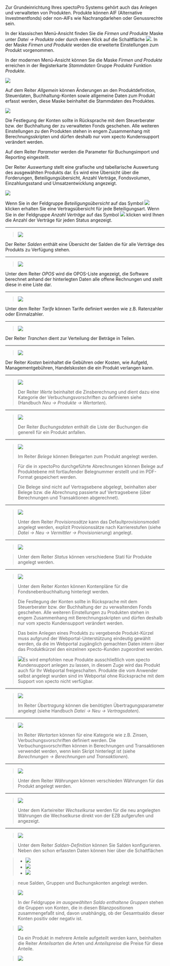 Zur Grundeinrichtung Ihres xpectoPro Systems gehört auch das Anlegen und verwalteten von Produkten. Produkte können  AIF (Alternative Investmentfonds) oder non-AIFs wie Nachrangdarlehen oder Genussrechte sein. 

In der klassischen Menü-Ansicht finden Sie die *Firmen und Produkte* Maske  unter *Datei → Produkte* oder durch einen Klick auf die Schaltfläche ![](http://xpecto.github.io/docs/img/img_1461577656123.png). 
In der Maske *Firmen und Produkte* werden die erweiterte Einstellungen zum Produkt vorgenommen.

In der modernen Menü-Ansicht können Sie die Maske *Firmen und Produkte* erreichen in der Registerkarte *Stammdaten* Gruppe *Produkte* Funktion *Produkte*.

![](http://xpecto.github.io/docs/img/img_1461577830927.png)

Auf dem Reiter *Allgemein* können Änderungen an den Produktdefinition, Steuerdaten, Buchhaltung-Konten sowie allgemeine Daten zum Produkt erfasst werden, diese Maske beinhaltet die Stammdaten des Produktes.

![](http://xpecto.github.io/docs/xpecto/Datei/Produkte/Firmen_und_Produkte.png)

Die Festlegung der Konten sollte in Rücksprache mit dem Steuerberater bzw. der Buchhaltung der zu verwalteten Fonds geschehen. Alle weiteren Einstellungen zu den Produkten stehen in engem Zusammenhang mit Berechnungsskripten und dürfen deshalb nur vom xpecto Kundensupport verändert werden. 

Auf dem Reiter *Parameter* werden die Parameter für Buchungsimport und Reporting eingestellt.

Der Reiter *Auswertung* stellt eine grafische und tabellarische Auswertung des ausgewählten Produkts dar. Es wird eine Übersicht über die Forderungen, Beteiligungsübersicht, Anzahl Verträge, Fondsvolumen, Einzahlungsstand und Umsatzentwicklung angezeigt.

![](http://xpecto.github.io/docs/img/img_1461578732123.png)

Wenn Sie in der Feldgruppe  *Beteiligungsübersicht* auf das Symbol ![](http://xpecto.github.io/docs/img/img_1461578499376.png)  klicken erhalten Sie eine Vertragsübersicht für jede Beteiligungsart.
Wenn Sie in der Feldgruppe *Anzahl Verträge* auf das Symbol  ![](http://xpecto.github.io/docs/img/img_1461578510912.png) klicken wird Ihnen die Anzahl der Verträge für jeden Status angezeigt.


----------

> ![](http://xpecto.github.io/docs/xpecto/Datei/Produkte/Menue_Salden.png)

 Der Reiter *Salden* enthält eine Übersicht der Salden die für alle Verträge des Produkts zu Verfügung stehen. 

----------

>![](http://xpecto.github.io/docs/xpecto/Datei/Produkte/Menue_opos.png)

Unter dem Reiter *OPOS* wird die OPOS-Liste angezeigt, die Software berechnet anhand der hinterlegten Daten alle offene Rechnungen und stellt diese in eine Liste dar. 

----------

>![](http://xpecto.github.io/docs/xpecto/Datei/Produkte/Menue_Tarife.png)

Unter dem Reiter *Tarife* können Tarife definiert werden wie z.B. Ratenzahler oder Einmalzahler.

----------

>![](http://xpecto.github.io/docs/xpecto/Datei/Produkte/Menue_Tranchen.png)

Der Reiter *Tranchen* dient zur Verteilung der Beträge in Teilen.

----------

>![](http://xpecto.github.io/docs/xpecto/Datei/Produkte/Menue_Kosten.png)

Der Reiter *Kosten* beinhaltet die Gebühren oder Kosten, wie Aufgeld, Managementgebühren, Handelskosten die ein Produkt verlangen kann. 

----------

>![](http://xpecto.github.io/docs/xpecto/Datei/Produkte/Menue_Wertarten.png)
>
>Der Reiter *Werte* beinhaltet die Zinsberechnung und dient dazu eine Kategorie der Verbuchungsvorschriften zu definieren siehe (Handbuch *Neu → Produkte → Wertarten*).

----------

>![](http://xpecto.github.io/docs/xpecto/Datei/Produkte/Menue_Buchungsdaten.png)
>
>Der Reiter *Buchungsdaten* enthält die Liste der Buchungen die generell für ein Produkt anfallen. 

----------

>![](http://xpecto.github.io/docs/xpecto/Datei/Produkte/Menue_Belege.png)
>
>Im Reiter *Belege* können Belegarten zum Produkt angelegt werden. 

>Für die in xpectoPro durchgeführte Abrechnungen können Belege auf Produktebene mit fortlaufender Belegnummer erstellt und im PDF-Format gespeichert werden. 

>Die Belege sind nicht auf Vertragsebene abgelegt, beinhalten aber Belege bzw. die Abrechnung passierte auf Vertragsebene (über Berechnungen und Transaktionen abgerechnet).

----------

>![](http://xpecto.github.io/docs/xpecto/Datei/Produkte/Menue_Provisionssaetze.png)
>
>Unter dem Reiter *Provisionssätze* kann das Defaultprovisionsmodell angelegt werden, explizit Provisionssätze nach Karrierestufen (siehe *Datei → Neu → Vermittler → Provisionierung*) angelegt.

----------

>![](http://xpecto.github.io/docs/xpecto/Datei/Produkte/Menue_Status.png)

>Unter dem Reiter  *Status* können verschiedene Statí für Produkte angelegt werden.

----------

>![](http://xpecto.github.io/docs/xpecto/Datei/Produkte/Menue_Konten.png)

>Unter dem Reiter *Konten* können Kontenpläne für die Fondsnebenbuchhaltung hinterlegt werden. 

>Die Festlegung der Konten sollte in Rücksprache mit dem Steuerberater bzw. der Buchhaltung der zu verwaltenden Fonds geschehen. 
Alle weiteren Einstellungen zu Produkten stehen in engem Zusammenhang mit Berechnungsskripten und dürfen deshalb nur vom xpecto Kundensupport verändert werden. 

>Das beim Anlegen eines Produkts zu vergebende Produkt-Kürzel muss aufgrund der Webportal-Unterstützung eindeutig gewählt werden, da die im Webportal zugänglich gemachten Daten intern über das Produktkürzel den einzelnen xpecto-Kunden zugeordnet werden. 

>![](http://xpecto.github.io/docs/xpecto/Grafiken/gr_gluehbirne.jpg)Es wird empfohlen neue Produkte ausschließlich vom xpecto Kundensupport anlegen zu lassen, in diesem Zuge wird das Produkt auch für Ihr Webportal freigeschalten. Produkte die vom Anwender selbst angelegt wurden sind im Webportal ohne Rücksprache mit dem Support von xpecto nicht verfügbar.


----------

>![](http://xpecto.github.io/docs/xpecto/Datei/Produkte/Menue_Uebertragung.png)
>
>Im Reiter *Übertragung* können die benötigten Übertragungsparameter angelegt (siehe Handbuch *Datei  → Neu  → Vertragsdaten*).

----------

>![](http://xpecto.github.io/docs/xpecto/Datei/Produkte/Menue_Wertarten.png)

>Im Reiter *Wertarten* können für eine Kategorie wie z.B. Zinsen, Verbuchungsvorschriften definiert werden. 
Die Verbuchungsvorschriften können in Berechnungen und Transaktionen verwendet werden, wenn kein Skript hinterlegt ist (siehe *Berechnungen → Berechnungen und Transaktionen*).

----------

>![](http://xpecto.github.io/docs/xpecto/Datei/Produkte/Menue_Waehrungen.png)

>Unter dem Reiter *Währungen* können verschieden Währungen für das Produkt angelegt werden.

----------

>![](http://xpecto.github.io/docs/xpecto/Datei/Produkte/Menue_Wechselkurse.png)

>Unter dem Karteireiter *Wechselkurse* werden für die neu angelegten Währungen die Wechselkurse direkt von der EZB aufgerufen und angezeigt.

----------

>![](http://xpecto.github.io/docs/xpecto/Datei/Produkte/Menue_Salden.png)

>Unter dem Reiter *Salden-Definition* können Sie Salden konfigurieren. 
Neben den schon erfassten Daten können hier über die Schaltflächen 

> - ![](http://xpecto.github.io/docs/img/img_1461582240266.png)
> - ![](http://xpecto.github.io/docs/img/img_1461581915169.png)
> - ![](http://xpecto.github.io/docs/img/img_1461581940776.png) 
 
>neue Salden, Gruppen und Buchungskonten angelegt werden.

>![](http://xpecto.github.io/docs/img/img_1461581709647.png)

>In der Feldgruppe *im ausgewählten Saldo enthaltene Gruppen* stehen die Gruppen von Konten, die in diesen Bilanzpositionen zusammengefaßt sind, davon unabhängig, ob der Gesamtsaldo dieser Konten positiv oder negativ ist.

>![](http://xpecto.github.io/docs/img/img_1461581862253.png)

>Da ein Produkt  in mehrere Anteile aufgeteilt werden kann, beinhalten die Reiter *Anteilsarten* die Arten und *Anteilspreise* die Preise für diese Anteile.

>![](http://xpecto.github.io/docs/xpecto/Datei/Produkte/Anteilsarten_Anteilspreise.png)
